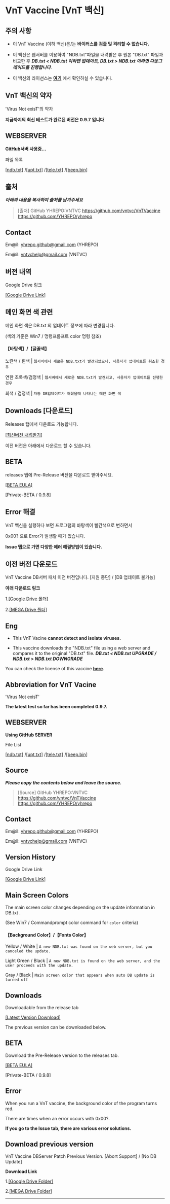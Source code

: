 # VnT Vaccine [VnT 백신]

## 주의 사항


- 이 VnT Vaccine (이하 백신)은/는 **바이러스를 검출 및 격리할 수 없습니다.**
  
- 이 백신은 웹서버를 이용하여 "NDB.txt"파일을 내려받은 후 원본 "DB.txt" 파일과 비교한 후
  ***DB.txt < NDB.txt 이라면 업데이트, DB.txt > NDB.txt 이라면 다운그레이드를 진행합니다***. 

- 이 백신의 라이선스는 **[여기](<https://github.com/vntvc/VnTVaccine/blob/master/LICENSE>)** 에서 확인하실 수 있습니다.


## VnT 백신의 약자

'Virus Not exisT'의 약자


**지금까지의 최신 테스트가 완료된 버전은 0.9.7 입니다**



## WEBSERVER

**GitHub서버 사용중...**

파일 목록

[[ndb.txt]](<https://raw.githubusercontent.com/vntvc/VnTVaccine/master/ndb.txt>)
/[[upt.txt]](<https://raw.githubusercontent.com/vntvc/VnTVaccine/master/upt.txt>)
/[[tele.txt]](<https://raw.githubusercontent.com/vntvc/VnTVaccine/master/tele.txt>)
/[[beep.bin]](<https://raw.githubusercontent.com/vntvc/VnTVaccine/master/beep.bin>)


## 출처
___아래의 내용을 복사하여 출처를 남겨주세요___
>	[출처]
>	GitHub YHREPO:VNTVC
>	<https://github.com/vntvc/VnTVaccine>
>	<https://github.com/YHREPO/yhrepo>
	
## Contact

Em@il: <yhrepo.github@gmail.com> (YHREPO)

Em@il: <vntvchelp@gmail.com> (VNTVC)

## 버전 내역
Google Drive 링크

[[Google Drive Link]](<https://drive.google.com/file/d/1xD94WfD0LJMuYjDQkbxiQqD4Zf8dySv2/view?usp=sharing>)


## 메인 화면 색 관련
메인 화면 색은 DB.txt 의 업데이트 정보에 따라 변경됩니다.

(색의 기준은 Win7 / 명령프롬프트 color 명령 참조)
#### 【바탕색】/【글꼴색】
  노란색 / 횐색   | `웹서버에서 새로운 NDB.txt가 발견되었으나, 사용자가 업데이트를 취소한 경우 `

 연한 초록색/검정색 | `웹서버에서 새로운 NDB.txt가 발견되고, 사용자가 업데이트를 진행한 경우 `

 회색 / 검정색 | `자동 DB업데이트가 꺼졌을때 나타나는 메인 화면 색 `

## Downloads [다운로드]
Releases 탭에서 다운로드 가능합니다.

[[최신버전 내려받기]](<https://github.com/vntvc/VnTVaccine/releases/latest>)

이전 버전은 아래에서 다운로드 할 수 있습니다.


## BETA


releases 탭에 Pre-Release 버전을 다운로드 받아주세요.

[[BETA EULA]](<http://eula.vntvc.kro.kr/>)


[Private-BETA / 0.9.8]

## Error 해결
VnT 백신을 실행하다 보면 프로그램의 바탕색이 빨간색으로 변하면서

0x00? 으로 Error가 발생할 때가 있습니다.

**Issue 탭으로 가면 다양한 에러 해결방법이 있습니다.**

## 이전 버전 다운로드

VnT Vaccine DB서버 패치 이전 버전입니다. [지원 중단] / [DB 업데이트 불가능]

**아래 다운로드 링크**

1.[[Google Drive 폴더]](<https://drive.google.com/drive/folders/17ZWAesK84UVBLNH4vpHlrpJTmJ6rh31P?usp=sharing>)



2.[[MEGA Drive 폴더]](<https://mega.nz/folder/EqR2FL5K#gunAISjJH_wi0Ojl7ITlaA>)


## Eng

- This VnT Vacine **cannot detect and isolate viruses.**

- This vaccine downloads the "NDB.txt" file using a web server and compares it to the original "DB.txt" file.
	***DB.txt < NDB.txt UPGRADE / NDB.txt > NDB.txt DOWNGRADE***

You can check the license of this vaccine **[here](<https://github.com/vntvc/VnTVaccine/blob/master/LICENSE>)**.

## Abbreviation for VnT Vacine

'Virus Not exisT'


**The latest test so far has been completed 0.9.7.**



## WEBSERVER

**Using GitHub SERVER**

File List

[[ndb.txt]](<https://raw.githubusercontent.com/vntvc/VnTVaccine/master/ndb.txt>)
/[[upt.txt]](<https://raw.githubusercontent.com/vntvc/VnTVaccine/master/upt.txt>)
/[[tele.txt]](<https://raw.githubusercontent.com/vntvc/VnTVaccine/master/tele.txt>)
/[[beep.bin]](<https://raw.githubusercontent.com/vntvc/VnTVaccine/master/beep.bin>)


## Source
___Please copy the contents below and leave the source.___
>	[Source]
>	GitHub YHREPO:VNTVC
>	<https://github.com/vntvc/VnTVaccine>
>	<https://github.com/YHREPO/yhrepo>
	
## Contact

Em@il: <yhrepo.github@gmail.com> (YHREPO)

Em@il: <vntvchelp@gmail.com> (VNTVC)

## Version History
Google Drive Link

[[Google Drive Link]](<https://drive.google.com/file/d/1xD94WfD0LJMuYjDQkbxiQqD4Zf8dySv2/view?usp=sharing>)


## Main Screen Colors
The main screen color changes depending on the update information in DB.txt .

(See Win7 / Commandprompt color command for `color` criteria)
#### 【Background Color】/【Fonts Color】
  Yellow / White   | `A new NDB.txt was found on the web server, but you canceled the update. `

 Light Green / Black | `A new NDB.txt is found on the web server, and the user proceeds with the update. `

 Gray / Black | `Main screen color that appears when auto DB update is turned off `

## Downloads 

Downloadable from the release tab

[[Latest Version Download]](<https://github.com/vntvc/VnTVaccine/releases/latest>)

The previous version can be downloaded below.


## BETA

Download the Pre-Release version to the releases tab.

[[BETA EULA]](<http://eula.vntvc.kro.kr/>)


[Private-BETA / 0.9.8]

## Error 

When you run a VnT vaccine, the background color of the program turns red.

There are times when an error occurs with 0x00?.

**If you go to the Issue tab, there are various error solutions.**

## Download previous version

VnT Vaccine DBServer Patch Previous Version. [Abort Support] / [No DB Update]

**Download Link**

1.[[Google Drive Folder]](<https://drive.google.com/drive/folders/17ZWAesK84UVBLNH4vpHlrpJTmJ6rh31P?usp=sharing>)



2.[[MEGA Drive Folder]](<https://mega.nz/folder/EqR2FL5K#gunAISjJH_wi0Ojl7ITlaA>)


- - -
